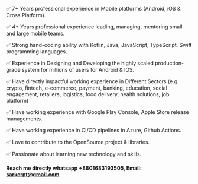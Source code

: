 ✅ 7+ Years professional experience in Mobile platforms (Android, iOS & Cross Platform).

✅ 4+ Years professional experience leading, managing, mentoring small and large mobile teams. 

✅ Strong hand-coding ability with Kotlin, Java, JavaScript, TypeScript, Swift programming languages.

✅ Experience in Designing and Developing the highly scaled production-grade system for millions of users for Android & IOS. 

✅ Have directly impactful working experience in Different Sectors (e.g. crypto, fintech, e-commerce, payment, banking, education, social engagement, retailers, logistics, food delivery, health solutions, job platform)

✅ Have working experience with Google Play Console, Apple Store release managements. 

✅ Have working experience in CI/CD pipelines in Azure, Github Actions.

✅ Love to contribute to the OpenSource project & libraries.

✅ Passionate about learning new technology and skills.



#### Reach me directly whatsapp +8801683193505, Email: sarkerpt@gmail.com
